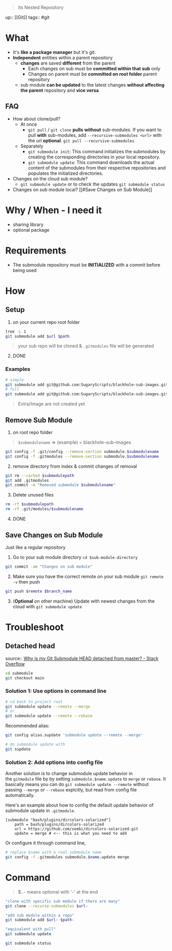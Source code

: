 > Its Nested Repository

up:: [[Git]]
tags:: #git

# What
- It's **like a package manager** but it's git. 
- **Independent** entities within a parent repository
	- **changes** are saved **different** from the parent
		- Each changes on sub must be **committed within that sub** only
		- Changes on parent must be **committed on root folder** parent repository
	- sub module **can be updated** to the latest changes **without affecting the parent** repository and **vice versa**

## FAQ
- How about clone/pull?
	- At once
		- `git pull` / `git clone` **pulls** **without** sub-modules. If you want to pull **with** sub-modules, add `--recursive-submodules <url>` with the url **optional**.
		  `git pull --recursive-submodules`
	- Separately
		- `git submodule init`: This command initializes the submodules by creating the corresponding directories in your local repository.
		- `git submodule update`: This command downloads the actual content of the submodules from their respective repositories and populates the initialized directories.
- Changes on the cloud sub module?
	- `git submodule update` or to check the updates `git submodule status`
- Changes on sub module local? [[#Save Changes on Sub Module]]
# Why / When - I need it
- sharing library
- optional package
# Requirements
- The submodule repository must be **INITIALIZED** with a commit before being used
# How
## Setup
1. on your current repo root folder
```sh
tree -L 1
git submodule add $url $path
```
> your sub repo will be cloned & `.gitmodules` file will be generated
2. DONE
### Examples
```sh
# simple
git submodule add git@github.com:SugaryScripts/blackhole-sub-images.git
# full
git submodule add git@github.com:SugaryScripts/blackhole-sub-images.git Extra/Image
```
> Extra/Image are not created yet
## Remove Sub Module
1. on root repo folder
>`$submodulename` => (example) = blackhole-sub-images
```sh
git config -f .git/config --remove-section submodule.$submodulename
git config -f .gitmodules --remove-section submodule.$submodulename
```
2. remove directory from index & commit changes of removal
```sh
git rm --cached $submodulepath
git add .gitmodules
git commit -m "Removed submodule $submodulename"
```
3. Delete unused files
```sh
rm -rf $submodulepath 
rm -rf .git/modules/$submodulename
```
4. DONE

## Save Changes on Sub Module
Just like a regular repository
1. Go to your sub module directory `cd $sub-module-directory`
```sh
git commit -am "Changes on sub module"
```
2. Make sure you have the correct remote on your sub module `git remote -v` then push
```sh
git push $remote $branch_name
```
3. (**Optional** on other machine) Update with newest changes from the cloud with `git submodule update`

# Troubleshoot
## Detached head

source:: [Why is my Git Submodule HEAD detached from master? - Stack Overflow](https://stackoverflow.com/questions/18770545/why-is-my-git-submodule-head-detached-from-master)

```sh
cd submodule
git checkout main
```
### Solution 1: Use options in command line

```bash
# cd back to project root
git submodule update --remote --merge
# or
git submodule update --remote --rebase
```

Recommended alias:

```bash
git config alias.supdate 'submodule update --remote --merge'

# do submodule update with
git supdate
```
### Solution 2: Add options into config file

Another solution is to change submodule update behavior in the `gitmodule` file by by setting `submodule.$name.update` to `merge` or `rebase`. It basically means you can do `git submodule update --remote` without passing `--merge` or `--rebase` explcitly, but read from config file automatically.

Here's an example about how to config the default update behavior of submodule update in `.gitmodule`.

```
[submodule "bash/plugins/dircolors-solarized"]
    path = bash/plugins/dircolors-solarized
    url = https://github.com/seebi/dircolors-solarized.git
    update = merge # <-- this is what you need to add
```

Or configure it through command line,

```bash
# replace $name with a real submodule name
git config -f .gitmodules submodule.$name.update merge
```

# Command
> $..- means optional with '-' at the end
```sh
"clone with specific sub module if there are many"
git clone --recurse-submodules $url-

"add sub module within a repo"
git submodule add $url- $path-

"equivalent with pull"
git submodule update

git submodule status
```






